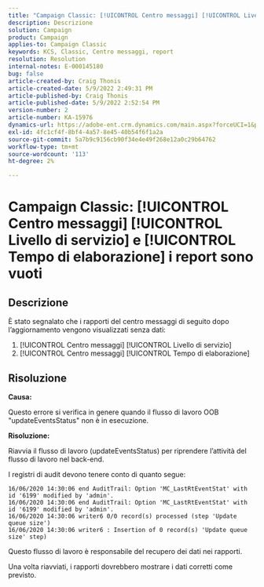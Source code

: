 ```yaml
---
title: "Campaign Classic: [!UICONTROL Centro messaggi] [!UICONTROL Livello di servizio] e [!UICONTROL Tempo di elaborazione] i report sono vuoti"
description: Descrizione
solution: Campaign
product: Campaign
applies-to: Campaign Classic
keywords: KCS, Classic, Centro messaggi, report
resolution: Resolution
internal-notes: E-000145180
bug: false
article-created-by: Craig Thonis
article-created-date: 5/9/2022 2:49:31 PM
article-published-by: Craig Thonis
article-published-date: 5/9/2022 2:52:54 PM
version-number: 2
article-number: KA-15976
dynamics-url: https://adobe-ent.crm.dynamics.com/main.aspx?forceUCI=1&pagetype=entityrecord&etn=knowledgearticle&id=7f60453b-a7cf-ec11-a7b5-00224809c196
exl-id: 4fc1cf4f-8bf4-4a57-8e45-40b54f6f1a2a
source-git-commit: 5a7b9c9156cb90f34e4e49f268e12a0c29b64762
workflow-type: tm+mt
source-wordcount: '113'
ht-degree: 2%

---
```


# Campaign Classic: [!UICONTROL Centro messaggi] [!UICONTROL Livello di servizio] e [!UICONTROL Tempo di elaborazione] i report sono vuoti

## Descrizione


È stato segnalato che i rapporti del centro messaggi di seguito dopo l’aggiornamento vengono visualizzati senza dati:

1. [!UICONTROL Centro messaggi] [!UICONTROL Livello di servizio]
2. [!UICONTROL Centro messaggi] [!UICONTROL Tempo di elaborazione]


## Risoluzione


<b>Causa: </b>

Questo errore si verifica in genere quando il flusso di lavoro OOB &quot;updateEventsStatus&quot; non è in esecuzione.

<b>Risoluzione:</b>

Riavvia il flusso di lavoro (updateEventsStatus) per riprendere l’attività del flusso di lavoro nel back-end.

I registri di audit devono tenere conto di quanto segue:


```
16/06/2020 14:30:06 end AuditTrail: Option 'MC_LastRtEventStat' with id '6199' modified by 'admin'.
16/06/2020 14:30:06 end AuditTrail: Option 'MC_LastRtEventStat' with id '6199' modified by 'admin'.
16/06/2020 14:30:06 writer6 0/0 record(s) processed (step 'Update queue size')
16/06/2020 14:30:06 writer6 : Insertion of 0 record(s) 'Update queue size' step)
```


Questo flusso di lavoro è responsabile del recupero dei dati nei rapporti.

Una volta riavviati, i rapporti dovrebbero mostrare i dati corretti come previsto.
